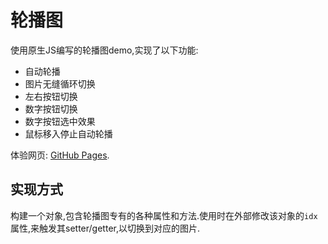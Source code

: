 # 轮播图

使用原生JS编写的轮播图demo,实现了以下功能:
+ 自动轮播
+ 图片无缝循环切换
+ 左右按钮切换
+ 数字按钮切换
+ 数字按钮选中效果
+ 鼠标移入停止自动轮播

体验网页: [GitHub Pages](https://mingeax.github.io/FE-Practice/%E8%BD%AE%E6%92%AD%E5%9B%BE/index.html).

## 实现方式

构建一个对象,包含轮播图专有的各种属性和方法.使用时在外部修改该对象的`idx`属性,来触发其setter/getter,以切换到对应的图片.


